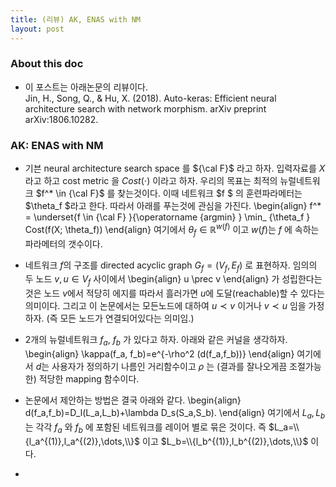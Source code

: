```yaml
---
title: (리뷰) AK, ENAS with NM
layout: post 
--- 
```


### About this doc

- 이 포스트는 아래논문의 리뷰이다. <br/>
Jin, H., Song, Q., & Hu, X. (2018). Auto-keras: Efficient neural architecture search with network morphism. arXiv preprint arXiv:1806.10282.

### AK: ENAS with NM

- 기븐 neural architecture search space 를 ${\cal F}$ 라고 하자. 입력자료를 $X$ 라고 하고 cost metric 을 $Cost(\cdot)$ 이라고 하자. 우리의 목표는 최적의 뉴럴네트워크 $f^* \in {\cal F}$ 를 찾는것이다. 이때 네트워크 $f $ 의 훈련파라메터는 $\theta_f $라고 한다. 따라서 아래를 푸는것에 관심을 가진다. 
\begin{align}
f^* = \underset{f \in {\cal F} }{\operatorname {argmin} } \min_ {\theta_f } Cost(f(X; \theta_f))
\end{align}
여기에서 $\theta_f \in \mathbb{R}^{w(f)}$ 이고 $w(f)$는 $f$ 에 속하는 파라메터의 갯수이다. 

- 네트워크 $f$의 구조를 directed acyclic graph $G_f=(V_f,E_f)$ 로 표현하자. 임의의 두 노드 $v,u \in V_f$ 사이에서 
\begin{align}
u \prec v 
\end{align}
가 성립한다는 것은 노드 $v$에서 적당히 에지를 따라서 흘러가면 $u$에 도달(reachable)할 수 있다는 의미이다. 그리고 이 논문에서는 모든노드에 대하여 $u \prec v$ 이거나 $v \prec u$ 임을 가정하자. (즉 모든 노드가 연결되어있다는 의미임.) 

- 2개의 뉴럴네트워크 $f_a$, $f_b$ 가 있다고 하자. 아래와 같은 커널을 생각하자. 
\begin{align}
\kappa(f_a, f_b)=e^{-\rho^2 (d(f_a,f_b))}
\end{align}
여기에서 $d$는 사용자가 정의하기 나름인 거리함수이고 $\rho$ 는 (결과를 잘나오게끔 조절가능한) 적당한 mapping 함수이다. 

- 논문에서 제안하는 방법은 결국 아래와 같다. 
\begin{align}
d(f_a,f_b)=D_l(L_a,L_b)+\lambda D_s(S_a,S_b).
\end{align}
여기에서 $L_a, L_b$ 는 각각 $f_a$ 와 $f_b$ 에 포함된 네트워크를 레이어 별로 묶은 것이다. 즉 $L_a=\\{l_a^{(1)},l_a^{(2)},\dots,\\}$ 이고 $L_b=\\{l_b^{(1)},l_b^{(2)},\dots,\\}$ 이다. 

- 











